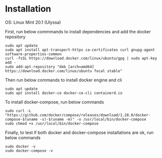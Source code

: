 # Installation

OS: Linux Mint 20.1 (Ulyssa)

First, run below commmands to install dependencies and add the docker repository

    sudo apt update
    sudo apt install apt-transport-https ca-certificates curl gnupg-agent software-properties-common
    curl -fsSL https://download.docker.com/linux/ubuntu/gpg | sudo apt-key add -
    sudo add-apt-repository "deb [arch=amd64] https://download.docker.com/linux/ubuntu focal stable"

Then run below commands to install docker engine and cli

    sudo apt update
    sudo apt install docker-ce docker-ce-cli containerd.io

To install docker-compose, run below commands

    sudo curl -L "https://github.com/docker/compose/releases/download/1.28.0/docker-compose-$(uname -s)-$(uname -m)" -o /usr/local/bin/docker-compose
    sudo chmod +x /usr/local/bin/docker-compose

Finally, to test if both docker and docker-compose installations are ok, run below commands

    sudo docker -v
    sudo docker-compose -v

